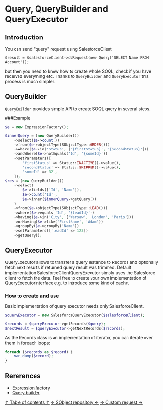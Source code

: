 Query, QueryBuilder and QueryExecutor
===
## Introduction
You can send "query" request using SalesforceClient
```
$result = $salesforceClient->doRequest(new Query('SELECT Name FROM Account'));
```

but then you need to know how to create whole SOQL, check if you have received everything etc. Thanks to `QueryBuilder` and `QueryExecutor` this process is much simpler.
## QueryBuilder
`QueryBuilder` provides simple API to create SOQL query in several steps.

###Example
```php
$e = new ExpressionFactory();

$innerQuery = (new QueryBuilder())
    ->select($e->count())
    ->from($e->objectType(SObjectType::ORDER()))
    ->where($e->in('Status', ['{firstStatus}', '{secondStatus}']))
    ->andWhere($e->notEquals('Id', '{someId}'))
    ->setParameters([
        'firstStatus' => Status::INACTIVE()->value(),
        'secondStatus' => Status::SKIPPED()->value(),
        'someId' => 321,
    ]);
$res = (new QueryBuilder())
    ->select(
        $e->fields(['Id', 'Name']),
        $e->count('Id'),
        $e->inner($innerQuery->getQuery())
    )
    ->from($e->objectType(SObjectType::LEAD()))
    ->where($e->equals('Id', '{leadId}'))
    ->having($e->in('City', ['Warsaw', 'London', 'Paris']))
    ->orHaving($e->like('FirstName', 'Adam'))
    ->groupBy($e->groupBy('Name'))
    ->setParameters(['leadId' => 123])
    ->getQuery();
```

## QueryExecutor
QueryExecutor allows to transfer a query instance to Records and optionally fetch next results if returned query result was trimmed.
Default implementation SalesforceClientQueryExecutor simply uses the Salesforce client to fetch the data. Feel free to create your own implementation of QueryExecutorInterface e.g. to introduce some kind of cache.

### How to create and use
Basic implementation of query executor needs only SalesforceClient.
```php
$queryExecutor = new SalesforceQueryExecutor($salesforceClient);

$records = $queryExecutor->getRecords($query);
$nextResult = $queryExecutor->getNextRecords($records);
```

As the Records class is an implementation of iterator, you can iterate over them in foreach loops:
```php
foreach ($records as $record) {
    var_dump($record);
}
```

## Rererences
* [Expression factory](expression-factory.md)
* [Query builder](query-builder.md)

[↑ Table of contents ↑](doc/README.md)
[← SObject repository ←](sobject-repository.md)
[→ Custom request →](custom-request.md)
